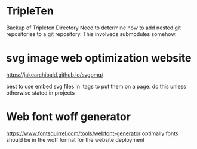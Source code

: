 # TripleTen

Backup of Tripleten Directory Need to determine how to add nested git repositories to a git repository.
This involveds submodules somehow.

# svg image web optimization website

https://jakearchibald.github.io/svgomg/

best to use embed svg files in <img> tags to put them on a page. do this unless otherwise stated in projects

# Web font woff generator

https://www.fontsquirrel.com/tools/webfont-generator
optimally fonts should be in the woff format for the website deployment

